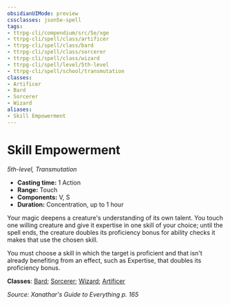 ```yaml
---
obsidianUIMode: preview
cssclasses: json5e-spell
tags:
- ttrpg-cli/compendium/src/5e/xge
- ttrpg-cli/spell/class/artificer
- ttrpg-cli/spell/class/bard
- ttrpg-cli/spell/class/sorcerer
- ttrpg-cli/spell/class/wizard
- ttrpg-cli/spell/level/5th-level
- ttrpg-cli/spell/school/transmutation
classes:
- Artificer
- Bard
- Sorcerer
- Wizard
aliases:
- Skill Empowerment
---
```

# Skill Empowerment
*5th-level, Transmutation*  


- **Casting time:** 1 Action
- **Range:** Touch
- **Components:** V, S
- **Duration:** Concentration, up to 1 hour

Your magic deepens a creature's understanding of its own talent. You touch one willing creature and give it expertise in one skill of your choice; until the spell ends, the creature doubles its proficiency bonus for ability checks it makes that use the chosen skill.

You must choose a skill in which the target is proficient and that isn't already benefiting from an effect, such as Expertise, that doubles its proficiency bonus.

**Classes**: [Bard](/3-Mechanics/CLI/Compendium/lists/list-spells-classes-bard.md); [Sorcerer](/3-Mechanics/CLI/Compendium/lists/list-spells-classes-sorcerer.md); [Wizard](/3-Mechanics/CLI/Compendium/lists/list-spells-classes-wizard.md); [Artificer](/3-Mechanics/CLI/Compendium/lists/list-spells-classes-artificer.md)

*Source: Xanathar's Guide to Everything p. 165*